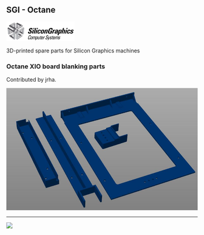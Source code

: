 ## SGI - Octane

<img src="https://github.com/flexion-unity/SGI-3DPrint/raw/main/img/SGI-Logo.png" width="180">

3D-printed spare parts for Silicon Graphics machines

### Octane XIO board blanking parts

Contributed by jrha.

<img src="https://raw.githubusercontent.com/flexion-unity/SGI-3DPrint/main/Octane/XIO/XIO-blank.jpg" width="640">


<hr><img src="https://www.flexion.ch/cdn/img/flexion.svg" width="120">